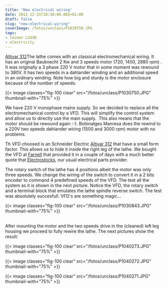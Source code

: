 ```yaml
---
title: 'New electrical wiring'
date: 2012-12-31T18:30:00.001+01:00
draft: false
slug: "new-electrical-wiring"
coverImage: /fotos/unclass/P1030750.JPG
tags: 
- leinen LZ4SB
- electricity
---
```



[Altivar 312](https://www.se.com/ww/en/product-range/2656-altivar-312/)The lathe comes with an classical electromechanical wiring. It has an original Bauknecht 2 Kw and 3 speeds motor (720, 1450, 2880 rpm) . It was originally a 3 phase 220 V motor that in some moment was rewound to 380V. It has two speeds in a dahlander winding and an additional speed in an ordinary winding. Note how big and sturdy is the motor enclosure because of the number of speeds:  
  


{{< image classes="fig-100 clear"  src="/fotos/unclass/P1030750.JPG" thumbnail-with="75%" >}}

  
  
We have 220 V monophase mains supply. So we decided to replace all the electromechanical control by a VFD. This will simplify the control system and allow us to directly use the main supply.  This also means that the motor should be rewound again :-). Bobinatges Manresa does the rewind to a 220V two speeds dahlander wiring (1500 and 3000 rpm) motor with no problems.  
  
Th VFD choosed is an Schneider Electric [Altivar 312](http://www2.schneider-electric.com/sites/corporate/en/products-services/automation-control/products-offer/range-presentation.page?c_filepath=/templatedata/Offer_Presentation/3_Range_Datasheet/data/en/shared/automation_and_control/altivar_312.xml&p_function_id=1&p_family_id=101&p_range_id=2656&f=NNM1:Motion+%26+Drives%7E%21NNM2:Compact+Drives%7E%21NNM3:Altivar+312#) that have a small form factor. This allows us to hide it inside the right leg of the lathe. We bought the VFD at [Farnell](http://es.farnell.com/) that provided it in a couple of days with a much better quote that [Electrostocks](http://www.grupoelectrostocks.com/), our usual electrical parts provider.  
  
The rotary switch of the lathe has 4 positions albeit the motor was only three speeds. We change the wiring of the switch to convert it in a 2 bits encoder to command 4 predefined speeds of the VFD. The test all the system as it is shown in the next picture. Notice the VFD, the rotary switch and a terminal block that emulates the lathe spindle reverse switch. The test was absolutely succesfull. VFD's are something magic...  
  


{{< image classes="fig-100 clear"  src="/fotos/unclass/P1030843.JPG" thumbnail-with="75%" >}}

   
After mounting the motor and the two speeds drive in the (cleaned) left leg housing we proceed to fully rewire the lathe. The next pictures show the result:  
  


{{< image classes="fig-100 clear"  src="/fotos/unclass/P1040273.JPG" thumbnail-with="75%" >}}

  


{{< image classes="fig-100 clear"  src="/fotos/unclass/P1040272.JPG" thumbnail-with="75%" >}}

  


{{< image classes="fig-100 clear"  src="/fotos/unclass/P1040271.JPG" thumbnail-with="75%" >}}